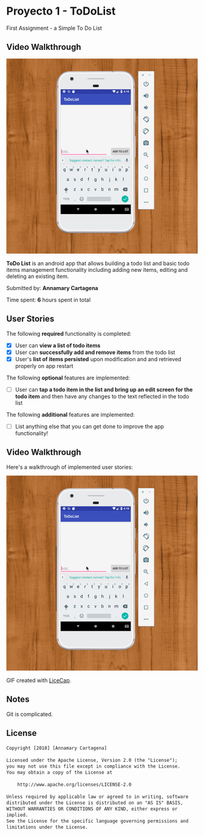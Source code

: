 # Proyecto 1 - ToDoList
First Assignment -  a Simple To Do List


## Video Walkthrough
<img src = Walkthrough.gif title = 'Video Walkthrough' />


**ToDo List** is an android app that allows building a todo list and basic todo items management functionality including adding new items, editing and deleting an existing item.

Submitted by: **Annamary Cartagena**

Time spent: **6** hours spent in total

## User Stories

The following **required** functionality is completed:

* [x] User can **view a list of todo items**
* [x] User can **successfully add and remove items** from the todo list
* [x] User's **list of items persisted** upon modification and and retrieved properly on app restart

The following **optional** features are implemented:

* [ ] User can **tap a todo item in the list and bring up an edit screen for the todo item** and then have any changes to the text reflected in the todo list

The following **additional** features are implemented:

* [ ] List anything else that you can get done to improve the app functionality!

## Video Walkthrough

Here's a walkthrough of implemented user stories:

<img src = Walkthrough.gif title = 'Video Walkthrough' />

GIF created with [LiceCap](http://www.cockos.com/licecap/).

## Notes

Git is complicated. 

## License

    Copyright [2018] [Annamary Cartagena]

    Licensed under the Apache License, Version 2.0 (the "License");
    you may not use this file except in compliance with the License.
    You may obtain a copy of the License at

        http://www.apache.org/licenses/LICENSE-2.0

    Unless required by applicable law or agreed to in writing, software
    distributed under the License is distributed on an "AS IS" BASIS,
    WITHOUT WARRANTIES OR CONDITIONS OF ANY KIND, either express or implied.
    See the License for the specific language governing permissions and
    limitations under the License.
